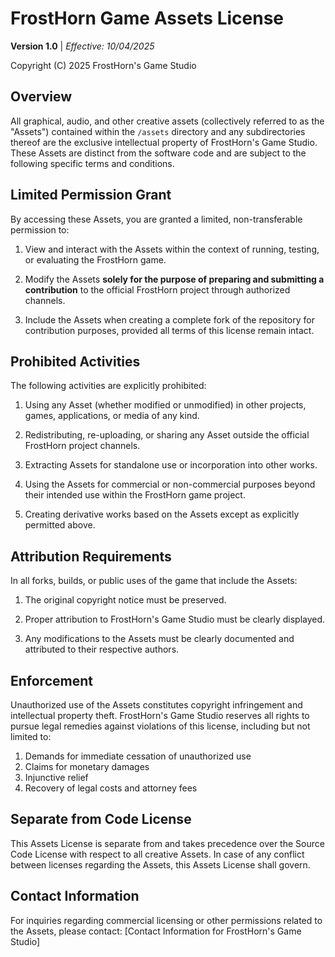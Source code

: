 # FrostHorn Game Assets License
**Version 1.0** | *Effective: 10/04/2025*

Copyright (C) 2025 FrostHorn's Game Studio

## Overview
All graphical, audio, and other creative assets (collectively referred to as the "Assets") contained within the `/assets` directory and any subdirectories thereof are the exclusive intellectual property of FrostHorn's Game Studio. These Assets are distinct from the software code and are subject to the following specific terms and conditions.

## Limited Permission Grant
By accessing these Assets, you are granted a limited, non-transferable permission to:

1. View and interact with the Assets within the context of running, testing, or evaluating the FrostHorn game.

2. Modify the Assets **solely for the purpose of preparing and submitting a contribution** to the official FrostHorn project through authorized channels.

3. Include the Assets when creating a complete fork of the repository for contribution purposes, provided all terms of this license remain intact.

## Prohibited Activities
The following activities are explicitly prohibited:

1. Using any Asset (whether modified or unmodified) in other projects, games, applications, or media of any kind.

2. Redistributing, re-uploading, or sharing any Asset outside the official FrostHorn project channels.

3. Extracting Assets for standalone use or incorporation into other works.

4. Using the Assets for commercial or non-commercial purposes beyond their intended use within the FrostHorn game project.

5. Creating derivative works based on the Assets except as explicitly permitted above.

## Attribution Requirements
In all forks, builds, or public uses of the game that include the Assets:

1. The original copyright notice must be preserved.

2. Proper attribution to FrostHorn's Game Studio must be clearly displayed.

3. Any modifications to the Assets must be clearly documented and attributed to their respective authors.

## Enforcement
Unauthorized use of the Assets constitutes copyright infringement and intellectual property theft. FrostHorn's Game Studio reserves all rights to pursue legal remedies against violations of this license, including but not limited to:

1. Demands for immediate cessation of unauthorized use
2. Claims for monetary damages
3. Injunctive relief
4. Recovery of legal costs and attorney fees

## Separate from Code License
This Assets License is separate from and takes precedence over the Source Code License with respect to all creative Assets. In case of any conflict between licenses regarding the Assets, this Assets License shall govern.

## Contact Information
For inquiries regarding commercial licensing or other permissions related to the Assets, please contact:
[Contact Information for FrostHorn's Game Studio]